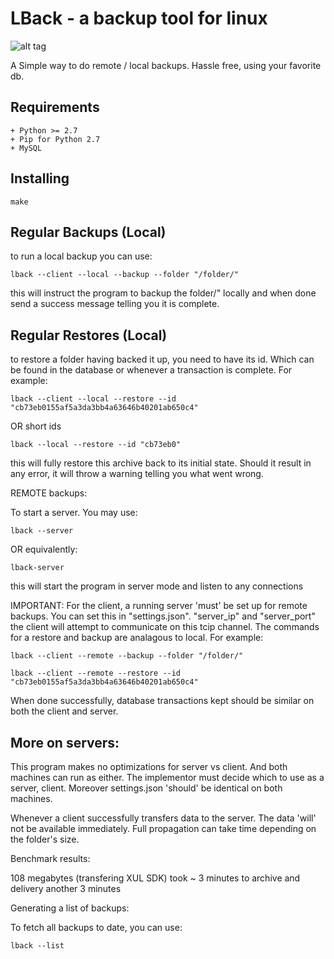 LBack - a backup tool for linux
===============================

![alt tag](http://infinitet3ch.com/assets/lback-logo.jpg)


A Simple way to do remote / local backups. Hassle free,
using your favorite db. 

Requirements
------------------------------------------------------
```
+ Python >= 2.7
+ Pip for Python 2.7 
+ MySQL
```

Installing
------------------------------------------------------

```
make  
```
    	

Regular Backups (Local)
-------------------------------------------------------

to run a local backup you can use:

```
lback --client --local --backup --folder "/folder/"
```

this will instruct the program to backup the folder/" locally
and when done send a success message telling you it is complete.

Regular Restores (Local)
---------------------------------------------------

to restore a folder having backed it up, you need
to have its id. Which can be found in the database or
whenever a transaction is complete. For example:

```
lback --client --local --restore --id "cb73eb0155af5a3da3bb4a63646b40201ab650c4"
```

OR short ids

```
lback --local --restore --id "cb73eb0"
```



this will fully restore this archive back to its initial
state. Should it result in any error, it will throw a warning
telling you what went wrong.

REMOTE backups:

To start a server. You may use:

```
lback --server
```

OR equivalently:

```
lback-server
```


this will start the program in server mode and listen to any
connections

IMPORTANT: For the client, a running server 'must' be set up for remote backups.
You can set this in "settings.json". "server_ip" and "server_port"
the client will attempt to communicate on this tcip channel.
The commands for a restore and backup are analagous to local. For example:

```
lback --client --remote --backup --folder "/folder/"
```

```
lback --client --remote --restore --id "cb73eb0155af5a3da3bb4a63646b40201ab650c4"
```



When done successfully, 
database transactions kept should be similar on both the client and server.

More on servers:
-------------------------------------------------

This program makes no optimizations for server vs client. And both
machines can run as either. The implementor must decide which to
use as a server, client. Moreover settings.json 'should' be identical
on both machines.

Whenever a client successfully transfers data to the server. The data 'will'
not be available immediately. Full propagation can take time depending
on the folder's size.

Benchmark results:

108 megabytes (transfering XUL SDK)
took ~ 3 minutes to archive and delivery
another 3 minutes


Generating a list of backups:

To fetch all backups to date, you can use:

```
lback --list
```

